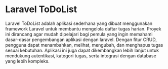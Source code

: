 # Laravel ToDoList
Laravel ToDoList adalah aplikasi sederhana yang dibuat menggunakan framework Laravel untuk membantu mengelola daftar tugas harian. Proyek ini dirancang agar mudah dipelajari bagi pemula yang ingin memahami dasar-dasar pengembangan aplikasi dengan laravel. Dengan fitur CRUD, pengguna dapat menambahkan, melihat, mengubah, dan menghapus tugas sesuai kebutuhan. Aplikasi ini juga dapat dikembangkan lebih lanjut untuk mendukung autentikasi, kategori tugas, serta integrasi dengan database yang lebih kompleks.
